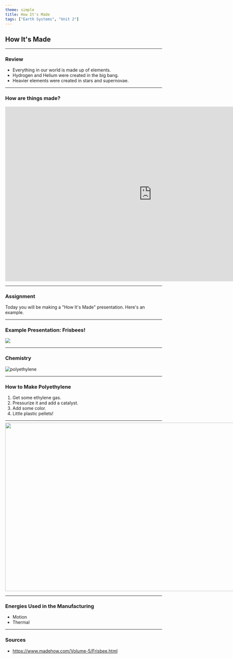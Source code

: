 ```yaml
---
theme: simple
title: How It's Made
tags: ["Earth Systems", "Unit 2"]
---
```


## How It's Made

---

### Review

- Everything in our world is made up of elements. <!-- .element: class="fragment" data-fragment-index="1" -->
- Hydrogen and Helium were created in the big bang. <!-- .element: class="fragment" data-fragment-index="2" -->
- Heavier elements were created in stars and supernovae. <!-- .element: class="fragment" data-fragment-index="3" -->

---

### How are things made?

<iframe style="margin: 0 auto; display: block;" width="940" height="560" src="https://www.youtube-nocookie.com/embed/anDBlJM2Rac?si=qF0xZMjQMpL2dRv5" title="YouTube video player" frameborder="0" allow="accelerometer; autoplay; clipboard-write; encrypted-media; gyroscope; picture-in-picture; web-share" referrerpolicy="strict-origin-when-cross-origin" allowfullscreen></iframe>

---

### Assignment

Today you will be making a "How It's Made" presentation. Here's an example.

---

### Example Presentation: Frisbees!

![](https://external-content.duckduckgo.com/iu/?u=https%3A%2F%2Fvignette.wikia.nocookie.net%2Fcommunity-sitcom%2Fimages%2F0%2F0a%2FFrisbees.jpg%2Frevision%2Flatest%2Fscale-to-width-down%2F2000%3Fcb%3D20151104150213&f=1&nofb=1&ipt=8a570cfd1d0a8e80b4e0e7271ed054ad6b43773ff4d5a976844f2b55bf45921b&ipo=images)

---

### Chemistry

![polyethylene](/assets/slides/polyethylene.png)

---

### How to Make Polyethylene

1. Get some ethylene gas. <!-- .element: class="fragment" data-fragment-index="1" -->
2. Pressurize it and add a catalyst. <!-- .element: class="fragment" data-fragment-index="2" -->
3. Add some color. <!-- .element: class="fragment" data-fragment-index="3" -->
4. Little plastic pellets! <!-- .element: class="fragment" data-fragment-index="4" -->

---

<img src="/assets/slides/howitsmadefris.png" width="960" height="540" style="max-width:none;max-height:none;margin-top:-0.5rem;">

---

### Energies Used in the Manufacturing

- Motion
- Thermal

---

### Sources

- https://www.madehow.com/Volume-5/Frisbee.html
